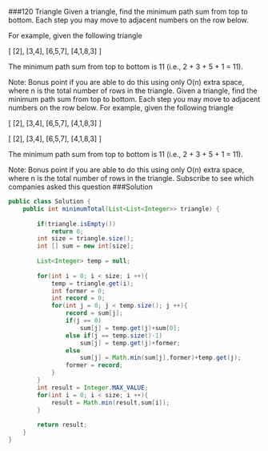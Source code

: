 ###120 Triangle
Given a triangle, find the minimum path sum from top to bottom. Each step you may move to adjacent numbers on the row below.

For example, given the following triangle

[
     [2],
    [3,4],
   [6,5,7],
  [4,1,8,3]
]



The minimum path sum from top to bottom is 11 (i.e., 2 + 3 + 5 + 1 = 11).


Note:
Bonus point if you are able to do this using only O(n) extra space, where n is the total number of rows in the triangle.
Given a triangle, find the minimum path sum from top to bottom. Each step you may move to adjacent numbers on the row below.
For example, given the following triangle

[
     [2],
    [3,4],
   [6,5,7],
  [4,1,8,3]
]


[
     [2],
    [3,4],
   [6,5,7],
  [4,1,8,3]
]

The minimum path sum from top to bottom is 11 (i.e., 2 + 3 + 5 + 1 = 11).

Note:
Bonus point if you are able to do this using only O(n) extra space, where n is the total number of rows in the triangle.
Subscribe to see which companies asked this question
###Solution
```java
public class Solution {
    public int minimumTotal(List<List<Integer>> triangle) {
        
        if(triangle.isEmpty())
            return 0;
        int size = triangle.size();
        int [] sum = new int[size];
        
        List<Integer> temp = null;
        
        for(int i = 0; i < size; i ++){ 
            temp = triangle.get(i);
            int former = 0;
            int record = 0;
            for(int j = 0; j < temp.size(); j ++){
                record = sum[j];
                if(j == 0)
                    sum[j] = temp.get(j)+sum[0];
                else if(j == temp.size()-1)
                    sum[j] = temp.get(j)+former;
                else
                    sum[j] = Math.min(sum[j],former)+temp.get(j);
                former = record;
            }
        }
        int result = Integer.MAX_VALUE;
        for(int i = 0; i < size; i ++){
            result = Math.min(result,sum[i]);
        }
        
        return result;
    }
}